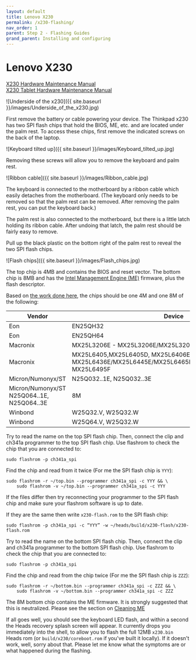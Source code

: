 ```yaml
---
layout: default
title: Lenovo X230
permalink: /x230-flashing/
nav_order: 1
parent: Step 2 - Flashing Guides
grand_parent: Installing and configuring
---
```


Lenovo X230
===

[X230 Hardware Maintenance Manual](https://web.archive.org/web/20201112030049/https://thinkpads.com/support/hmm/hmm_pdf/x230_x230i_hmm_en_0b48666_01.pdf)  
[X230 Tablet Hardware Maintenance Manual](https://web.archive.org/web/20130908100917/http://download.lenovo.com/pccbbs/mobiles_pdf/0b48730.pdf)

![Underside of the x230]({{ site.baseurl }}/images/Underside_of_the_x230.jpg)

First remove the battery or cable powering your device. The Thinkpad x230 has
 two SPI flash chips that hold the BIOS, ME, etc. and are located under the
 palm rest. To access these chips, first remove the indicated screws on the back
 of the laptop.

![Keyboard tilted up]({{ site.baseurl }}/images/Keyboard_tilted_up.jpg)

Removing these screws will allow you to remove the keyboard and palm rest.

![Ribbon cable]({{ site.baseurl }}/images/Ribbon_cable.jpg)

The keyboard is connected to the motherboard by a ribbon cable which easily
 detaches from the motherboard. (The keyboard only needs to be removed so that
 the palm rest can be removed. After removing the palm rest, you can put the
 keyboard back.)

The palm rest is also connected to the motherboard, but there is a little latch
 holding its ribbon cable. After undoing that latch, the palm rest should be
fairly easy to remove.

Pull up the black plastic on the bottom right of the palm rest to reveal the two
 SPI flash chips.

![Flash chips]({{ site.baseurl }}/images/Flash_chips.jpg)

The top chip is 4MB and contains the BIOS and reset vector. The bottom chip is
 8MB and has the [Intel Management Engine (ME)](https://www.flashrom.org/ME)
  firmware, plus the flash descriptor.

Based on [the work done here](https://github.com/osresearch/heads/issues/716),
 the chips should be one 4M and one 8M of the following:

<!-- markdownlint-disable MD013 -->
|Vendor|Device| size|
|--|--|--|
|Eon | EN25QH32 | 4M|
|Eon| EN25QH64 | 8M|
|Macronix|MX25L3206E - MX25L3206E/MX25L3208E|4M|
|Macronix|MX25L6405,MX25L6405D, MX25L6406E/MX25L6408E, MX25L6436E/MX25L6445E/MX25L6465E/MX25L6473E/MX25L6473F, MX25L6495F|8M|
|Micron/Numonyx/ST|N25Q032..1E,  N25Q032..3E|4M|
|Micron/Numonyx/ST N25Q064..1E,  N25Q064..3E|8M|
|Winbond | W25Q32.V, W25Q32.W | 4M|
|Winbond | W25Q64.V, W25Q32.W  | 8M|
<!-- markdownlint-enable MD013 -->

Try to read the name on the top SPI flash chip. Then, connect the clip and
 ch341a programmer to the top SPI flash chip. Use flashrom to check the chip
  that you are connected to:

```shell
sudo flashrom -p ch341a_spi
```

Find the chip and read from it twice (For me the SPI flash chip is `YYY`):

```shell
sudo flashrom -r ~/top.bin --programmer ch341a_spi -c YYY && \
    sudo flashrom -v ~/top.bin --programmer ch341a_spi -c YYY
```

If the files differ then try reconnecting your programmer to the SPI flash chip
 and make sure your flashrom software is up to date.

If they are the same then write `x230-flash.rom` to the SPI flash chip:

```shell
sudo flashrom -p ch341a_spi -c “YYY” -w ~/heads/build/x230-flash/x230-flash.rom
```

Try to read the name on the bottom SPI flash chip. Then, connect the clip and
 ch341a programmer to the bottom SPI flash chip. Use flashrom to check the chip
  that you are connected to:

```shell
sudo flashrom -p ch341a_spi
```

Find the chip and read from the chip twice (For me the SPI flash chip is `ZZZ`):

```shell
sudo flashrom -r ~/bottom.bin --programmer ch341a_spi -c ZZZ && \
    sudo flashrom -v ~/bottom.bin --programmer ch341a_spi -c ZZZ
```

The 8M bottom chip contains the ME firmware.  It is strongly suggested that this
 is neutralized.  Please see the section on [Cleaning ME](/Clean-the-ME-firmware/)

If all goes well, you should see the keyboard LED flash, and within a second the
 Heads recovery splash screen will appear. It currently drops you immediately
 into the shell, to allow you to flash the full 12MB `x230.bin` Heads rom (or
 `build/x230/coreboot.rom` if you've built it locally). If it doesn't work,
 well, sorry about that. Please let me know what the symptoms are or what
 happened during the flashing.
